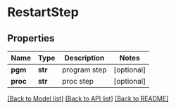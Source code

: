 # RestartStep

## Properties
Name | Type | Description | Notes
------------ | ------------- | ------------- | -------------
**pgm** | **str** | program step | [optional] 
**proc** | **str** | proc step | [optional] 

[[Back to Model list]](../README.md#documentation-for-models) [[Back to API list]](../README.md#documentation-for-api-endpoints) [[Back to README]](../README.md)


